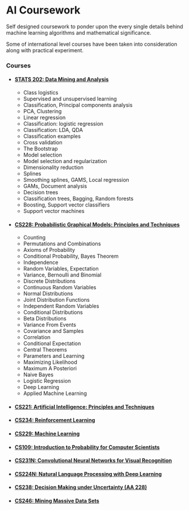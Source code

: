 # AI Coursework

Self designed coursework to ponder upon the every single details behind machine learning algorithms and mathematical significance.

Some of international level courses have been taken into consideration along with practical experiment.

### Courses 

 * #### [STATS 202: Data Mining and Analysis](stats-202/README.md) ####
   * Class logistics
   * Supervised and unsupervised learning	
   * Classification, Principal components analysis	
   * PCA, Clustering	
   * Linear regression	
   * Classification: logistic regression	
   * Classification: LDA, QDA	
   * Classification examples	
   * Cross validation	
   * The Bootstrap	
   * Model selection	
   * Model selection and regularization	
   * Dimensionality reduction	
   * Splines
   * Smoothing splines, GAMS, Local regression	
   * GAMs, Document analysis	
   * Decision trees	
   * Classification trees, Bagging, Random forests	
   * Boosting, Support vector classifiers	
   * Support vector machines	
   
      
 * #### [CS228: Probabilistic Graphical Models: Principles and Techniques](cs-228/README.md) ####
    * Counting
    * Permutations and Combinations	
    * Axioms of Probability	
    * Conditional Probability, Bayes Theorem	
    * Independence
    * Random Variables, Expectation	
    * Variance, Bernoulli and Binomial	
    * Discrete Distributions	
    * Continuous Random Variables	
    * Normal Distributions	
    * Joint Distribution Functions	
    * Independent Random Variables	
    * Conditional Distributions	
    * Beta Distributions	
    * Variance From Events	
    * Covariance and Samples	
    * Correlation
    * Conditional Expectation	
    * Central Theorems	
    * Parameters and Learning	
    * Maximizing Likelihood	
    * Maximum A Posteriori	
    * Naive Bayes	
    * Logistic Regression	
    * Deep Learning	
    * Applied Machine Learning	

 
 * #### [CS221: Artificial Intelligence: Principles and Techniques](cs-221/README.md) ####
 
 * #### [CS234: Reinforcement Learning](cs-234/README.md) ####
  
 * #### [CS229: Machine Learning](cs-229/README.md) ####
 
 * #### [CS109: Introduction to Probability for Computer Scientists](cs-109/README.md) ####
 
 * #### [CS231N: Convolutional Neural Networks for Visual Recognition](cs-231N/README.md) ####
 
 * #### [CS224N: Natural Language Processing with Deep Learning](cs-224N/README.md) ####
 
 * #### [CS238: Decision Making under Uncertainty (AA 228)](cs-238/README.md) ####

 * #### [CS246: Mining Massive Data Sets](cs-246/README.md) ####



